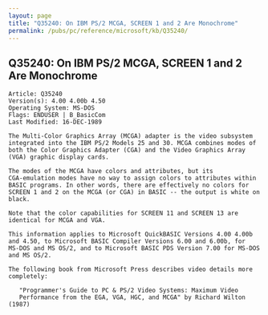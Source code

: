 ```yaml
---
layout: page
title: "Q35240: On IBM PS/2 MCGA, SCREEN 1 and 2 Are Monochrome"
permalink: /pubs/pc/reference/microsoft/kb/Q35240/
---
```


## Q35240: On IBM PS/2 MCGA, SCREEN 1 and 2 Are Monochrome

	Article: Q35240
	Version(s): 4.00 4.00b 4.50
	Operating System: MS-DOS
	Flags: ENDUSER | B_BasicCom
	Last Modified: 16-DEC-1989
	
	The Multi-Color Graphics Array (MCGA) adapter is the video subsystem
	integrated into the IBM PS/2 Models 25 and 30. MCGA combines modes of
	both the Color Graphics Adapter (CGA) and the Video Graphics Array
	(VGA) graphic display cards.
	
	The modes of the MCGA have colors and attributes, but its
	CGA-emulation modes have no way to assign colors to attributes within
	BASIC programs. In other words, there are effectively no colors for
	SCREEN 1 and 2 on the MCGA (or CGA) in BASIC -- the output is white on
	black.
	
	Note that the color capabilities for SCREEN 11 and SCREEN 13 are
	identical for MCGA and VGA.
	
	This information applies to Microsoft QuickBASIC Versions 4.00 4.00b
	and 4.50, to Microsoft BASIC Compiler Versions 6.00 and 6.00b, for
	MS-DOS and MS OS/2, and to Microsoft BASIC PDS Version 7.00 for MS-DOS
	and MS OS/2.
	
	The following book from Microsoft Press describes video details more
	completely:
	
	   "Programmer's Guide to PC & PS/2 Video Systems: Maximum Video
	   Performance from the EGA, VGA, HGC, and MCGA" by Richard Wilton (1987)
